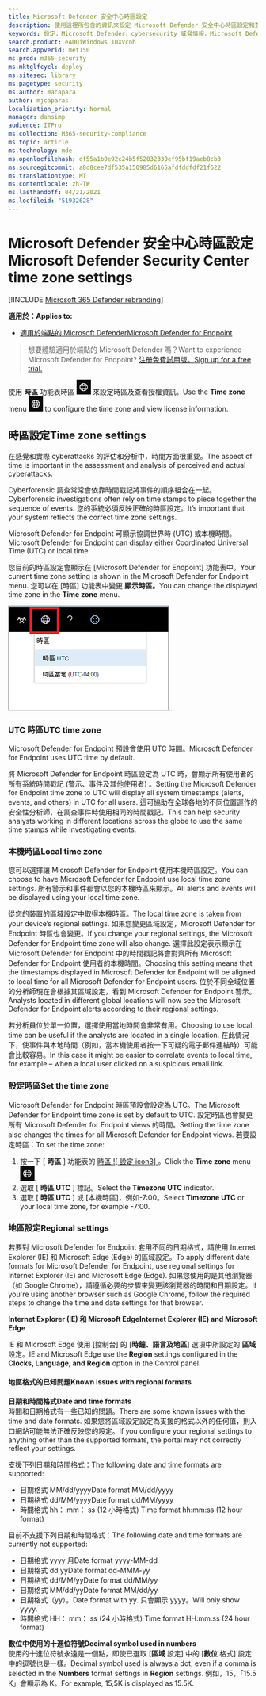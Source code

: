 ```yaml
---
title: Microsoft Defender 安全中心時區設定
description: 使用這裡所包含的資訊來設定 Microsoft Defender 安全中心時區設定和查看授權資訊。
keywords: 設定，Microsoft Defender，cybersecurity 威脅情報，Microsoft Defender for Endpoint，時區，utc，本機時間，授權
search.product: eADQiWindows 10XVcnh
search.appverid: met150
ms.prod: m365-security
ms.mktglfcycl: deploy
ms.sitesec: library
ms.pagetype: security
ms.author: macapara
author: mjcaparas
localization_priority: Normal
manager: dansimp
audience: ITPro
ms.collection: M365-security-compliance
ms.topic: article
ms.technology: mde
ms.openlocfilehash: df55a1b0e92c24b5f52032330ef95bf19aeb8cb3
ms.sourcegitcommit: a8d8cee7df535a150985d6165afdfddfdf21f622
ms.translationtype: MT
ms.contentlocale: zh-TW
ms.lasthandoff: 04/21/2021
ms.locfileid: "51932628"
---
```

# <a name="microsoft-defender-security-center-time-zone-settings"></a><span data-ttu-id="649b7-104">Microsoft Defender 安全中心時區設定</span><span class="sxs-lookup"><span data-stu-id="649b7-104">Microsoft Defender Security Center time zone settings</span></span>

[!INCLUDE [Microsoft 365 Defender rebranding](../../includes/microsoft-defender.md)]

<span data-ttu-id="649b7-105">**適用於：**</span><span class="sxs-lookup"><span data-stu-id="649b7-105">**Applies to:**</span></span>
- [<span data-ttu-id="649b7-106">適用於端點的 Microsoft Defender</span><span class="sxs-lookup"><span data-stu-id="649b7-106">Microsoft Defender for Endpoint</span></span>](https://go.microsoft.com/fwlink/p/?linkid=2154037)


><span data-ttu-id="649b7-107">想要體驗適用於端點的 Microsoft Defender 嗎？</span><span class="sxs-lookup"><span data-stu-id="649b7-107">Want to experience Microsoft Defender for Endpoint?</span></span> [<span data-ttu-id="649b7-108">注册免費試用版。</span><span class="sxs-lookup"><span data-stu-id="649b7-108">Sign up for a free trial.</span></span>](https://www.microsoft.com/microsoft-365/windows/microsoft-defender-atp?ocid=docs-wdatp-settings-abovefoldlink)

<span data-ttu-id="649b7-109">使用 **時區** 功能表時區 ![ 設定 icon1 ](images/atp-time-zone.png) 來設定時區及查看授權資訊。</span><span class="sxs-lookup"><span data-stu-id="649b7-109">Use the **Time zone** menu ![Time zone settings icon1](images/atp-time-zone.png) to configure the time zone and view license information.</span></span>

## <a name="time-zone-settings"></a><span data-ttu-id="649b7-110">時區設定</span><span class="sxs-lookup"><span data-stu-id="649b7-110">Time zone settings</span></span>
<span data-ttu-id="649b7-111">在感覺和實際 cyberattacks 的評估和分析中，時間方面很重要。</span><span class="sxs-lookup"><span data-stu-id="649b7-111">The aspect of time is important in the assessment and analysis of perceived and actual cyberattacks.</span></span>

<span data-ttu-id="649b7-112">Cyberforensic 調查常常會依靠時間戳記將事件的順序組合在一起。</span><span class="sxs-lookup"><span data-stu-id="649b7-112">Cyberforensic investigations often rely on time stamps to piece together the sequence of events.</span></span> <span data-ttu-id="649b7-113">您的系統必須反映正確的時區設定。</span><span class="sxs-lookup"><span data-stu-id="649b7-113">It’s important that your system reflects the correct time zone settings.</span></span>

<span data-ttu-id="649b7-114">Microsoft Defender for Endpoint 可顯示協調世界時 (UTC) 或本機時間。</span><span class="sxs-lookup"><span data-stu-id="649b7-114">Microsoft Defender for Endpoint can display either Coordinated Universal Time (UTC) or local time.</span></span>

<span data-ttu-id="649b7-115">您目前的時區設定會顯示在 [Microsoft Defender for Endpoint] 功能表中。</span><span class="sxs-lookup"><span data-stu-id="649b7-115">Your current time zone setting is shown in the Microsoft Defender for Endpoint menu.</span></span> <span data-ttu-id="649b7-116">您可以在 [時區] 功能表中變更 **顯示時區。**</span><span class="sxs-lookup"><span data-stu-id="649b7-116">You can change the displayed time zone in the **Time zone** menu.</span></span>

![時區設定 icon2](images/atp-time-zone-menu.png)<span data-ttu-id="649b7-118">.</span><span class="sxs-lookup"><span data-stu-id="649b7-118">.</span></span>

### <a name="utc-time-zone"></a><span data-ttu-id="649b7-119">UTC 時區</span><span class="sxs-lookup"><span data-stu-id="649b7-119">UTC time zone</span></span>
<span data-ttu-id="649b7-120">Microsoft Defender for Endpoint 預設會使用 UTC 時間。</span><span class="sxs-lookup"><span data-stu-id="649b7-120">Microsoft Defender for Endpoint uses UTC time by default.</span></span>

<span data-ttu-id="649b7-121">將 Microsoft Defender for Endpoint 時區設定為 UTC 時，會顯示所有使用者的所有系統時間戳記 (警示、事件及其他使用者) 。</span><span class="sxs-lookup"><span data-stu-id="649b7-121">Setting the Microsoft Defender for Endpoint time zone to UTC will display all system timestamps (alerts, events, and others) in UTC for all users.</span></span> <span data-ttu-id="649b7-122">這可協助在全球各地的不同位置運作的安全性分析師，在調查事件時使用相同的時間戳記。</span><span class="sxs-lookup"><span data-stu-id="649b7-122">This can help security analysts working in different locations across the globe to use the same time stamps while investigating events.</span></span>

### <a name="local-time-zone"></a><span data-ttu-id="649b7-123">本機時區</span><span class="sxs-lookup"><span data-stu-id="649b7-123">Local time zone</span></span>
<span data-ttu-id="649b7-124">您可以選擇讓 Microsoft Defender for Endpoint 使用本機時區設定。</span><span class="sxs-lookup"><span data-stu-id="649b7-124">You can choose to have Microsoft Defender for Endpoint use local time zone settings.</span></span> <span data-ttu-id="649b7-125">所有警示和事件都會以您的本機時區來顯示。</span><span class="sxs-lookup"><span data-stu-id="649b7-125">All alerts and events will be displayed using your local time zone.</span></span>

<span data-ttu-id="649b7-126">從您的裝置的區域設定中取得本機時區。</span><span class="sxs-lookup"><span data-stu-id="649b7-126">The local time zone is taken from your device’s regional settings.</span></span> <span data-ttu-id="649b7-127">如果您變更區域設定，Microsoft Defender for Endpoint 時區也會變更。</span><span class="sxs-lookup"><span data-stu-id="649b7-127">If you change your regional settings, the Microsoft Defender for Endpoint time zone will also change.</span></span> <span data-ttu-id="649b7-128">選擇此設定表示顯示在 Microsoft Defender for Endpoint 中的時間戳記將會對齊所有 Microsoft Defender for Endpoint 使用者的本機時間。</span><span class="sxs-lookup"><span data-stu-id="649b7-128">Choosing this setting means that the timestamps displayed in Microsoft Defender for Endpoint will be aligned to local time for all Microsoft Defender for Endpoint users.</span></span> <span data-ttu-id="649b7-129">位於不同全域位置的分析師現在會根據其區域設定，看到 Microsoft Defender for Endpoint 警示。</span><span class="sxs-lookup"><span data-stu-id="649b7-129">Analysts located in different global locations will now see the Microsoft Defender for Endpoint alerts according to their regional settings.</span></span>

<span data-ttu-id="649b7-130">若分析員位於單一位置，選擇使用當地時間會非常有用。</span><span class="sxs-lookup"><span data-stu-id="649b7-130">Choosing to use local time can be useful if the analysts are located in a single location.</span></span> <span data-ttu-id="649b7-131">在此情況下，使事件與本地時間（例如，當本機使用者按一下可疑的電子郵件連結時）可能會比較容易。</span><span class="sxs-lookup"><span data-stu-id="649b7-131">In this case it might be easier to correlate events to local time, for example – when a local user clicked on a suspicious email link.</span></span>

### <a name="set-the-time-zone"></a><span data-ttu-id="649b7-132">設定時區</span><span class="sxs-lookup"><span data-stu-id="649b7-132">Set the time zone</span></span>
<span data-ttu-id="649b7-133">Microsoft Defender for Endpoint 時區預設會設定為 UTC。</span><span class="sxs-lookup"><span data-stu-id="649b7-133">The Microsoft Defender for Endpoint time zone is set by default to UTC.</span></span>
<span data-ttu-id="649b7-134">設定時區也會變更所有 Microsoft Defender for Endpoint views 的時間。</span><span class="sxs-lookup"><span data-stu-id="649b7-134">Setting the time zone also changes the times for all Microsoft Defender for Endpoint views.</span></span>
<span data-ttu-id="649b7-135">若要設定時區：</span><span class="sxs-lookup"><span data-stu-id="649b7-135">To set the time zone:</span></span>

1. <span data-ttu-id="649b7-136">按一下 [ **時區** ] 功能表的 [時區 ![ 設定 icon3] ](images/atp-time-zone.png) 。</span><span class="sxs-lookup"><span data-stu-id="649b7-136">Click the **Time zone** menu ![Time zone settings icon3](images/atp-time-zone.png).</span></span>
2. <span data-ttu-id="649b7-137">選取 [ **時區 UTC** ] 標記。</span><span class="sxs-lookup"><span data-stu-id="649b7-137">Select the **Timezone UTC** indicator.</span></span>
3. <span data-ttu-id="649b7-138">選取 [ **時區 UTC** ] 或 [本機時區]，例如-7:00。</span><span class="sxs-lookup"><span data-stu-id="649b7-138">Select **Timezone UTC** or your local time zone, for example -7:00.</span></span>

### <a name="regional-settings"></a><span data-ttu-id="649b7-139">地區設定</span><span class="sxs-lookup"><span data-stu-id="649b7-139">Regional settings</span></span>
<span data-ttu-id="649b7-140">若要對 Microsoft Defender for Endpoint 套用不同的日期格式，請使用 Internet Explorer (IE) 和 Microsoft Edge (Edge) 的區域設定。</span><span class="sxs-lookup"><span data-stu-id="649b7-140">To apply different date formats for Microsoft Defender for Endpoint, use regional settings for Internet Explorer (IE) and Microsoft Edge (Edge).</span></span> <span data-ttu-id="649b7-141">如果您使用的是其他瀏覽器（如 Google Chrome），請遵循必要的步驟來變更該瀏覽器的時間和日期設定。</span><span class="sxs-lookup"><span data-stu-id="649b7-141">If you're using another browser such as Google Chrome, follow the required steps to change the time and date settings for that browser.</span></span> 


<span data-ttu-id="649b7-142">**Internet Explorer (IE) 和 Microsoft Edge**</span><span class="sxs-lookup"><span data-stu-id="649b7-142">**Internet Explorer (IE) and Microsoft Edge**</span></span>

<span data-ttu-id="649b7-143">IE 和 Microsoft Edge 使用 [控制台] 的 [**時鐘、語言及地區**] 選項中所設定的 **區域** 設定。</span><span class="sxs-lookup"><span data-stu-id="649b7-143">IE and Microsoft Edge use the **Region** settings configured in the **Clocks, Language, and Region** option in the Control panel.</span></span> 


#### <a name="known-issues-with-regional-formats"></a><span data-ttu-id="649b7-144">地區格式的已知問題</span><span class="sxs-lookup"><span data-stu-id="649b7-144">Known issues with regional formats</span></span>

<span data-ttu-id="649b7-145">**日期和時間格式**</span><span class="sxs-lookup"><span data-stu-id="649b7-145">**Date and time formats**</span></span><br>
<span data-ttu-id="649b7-146">時間和日期格式有一些已知的問題。</span><span class="sxs-lookup"><span data-stu-id="649b7-146">There are some known issues with the time and date formats.</span></span> <span data-ttu-id="649b7-147">如果您將區域設定設定為支援的格式以外的任何值，則入口網站可能無法正確反映您的設定。</span><span class="sxs-lookup"><span data-stu-id="649b7-147">If you configure your regional settings to anything other than the supported formats, the portal may not correctly reflect your settings.</span></span>

<span data-ttu-id="649b7-148">支援下列日期和時間格式：</span><span class="sxs-lookup"><span data-stu-id="649b7-148">The following date and time formats are supported:</span></span>
- <span data-ttu-id="649b7-149">日期格式 MM/dd/yyyy</span><span class="sxs-lookup"><span data-stu-id="649b7-149">Date format MM/dd/yyyy</span></span>
- <span data-ttu-id="649b7-150">日期格式 dd/MM/yyyy</span><span class="sxs-lookup"><span data-stu-id="649b7-150">Date format dd/MM/yyyy</span></span>
- <span data-ttu-id="649b7-151">時間格式 hh： mm： ss (12 小時格式) </span><span class="sxs-lookup"><span data-stu-id="649b7-151">Time format hh:mm:ss (12 hour format)</span></span>

<span data-ttu-id="649b7-152">目前不支援下列日期和時間格式：</span><span class="sxs-lookup"><span data-stu-id="649b7-152">The following date and time formats are currently not supported:</span></span>
- <span data-ttu-id="649b7-153">日期格式 yyyy 月</span><span class="sxs-lookup"><span data-stu-id="649b7-153">Date format yyyy-MM-dd</span></span>
- <span data-ttu-id="649b7-154">日期格式 dd yy</span><span class="sxs-lookup"><span data-stu-id="649b7-154">Date format dd-MMM-yy</span></span>
- <span data-ttu-id="649b7-155">日期格式 dd/MM/yy</span><span class="sxs-lookup"><span data-stu-id="649b7-155">Date format dd/MM/yy</span></span>
- <span data-ttu-id="649b7-156">日期格式 MM/dd/yy</span><span class="sxs-lookup"><span data-stu-id="649b7-156">Date format MM/dd/yy</span></span>
- <span data-ttu-id="649b7-157">日期格式（yy）。</span><span class="sxs-lookup"><span data-stu-id="649b7-157">Date format with yy.</span></span> <span data-ttu-id="649b7-158">只會顯示 yyyy。</span><span class="sxs-lookup"><span data-stu-id="649b7-158">Will only show yyyy.</span></span>
- <span data-ttu-id="649b7-159">時間格式 HH： mm： ss (24 小時格式) </span><span class="sxs-lookup"><span data-stu-id="649b7-159">Time format HH:mm:ss (24 hour format)</span></span>

<span data-ttu-id="649b7-160">**數位中使用的十進位符號**</span><span class="sxs-lookup"><span data-stu-id="649b7-160">**Decimal symbol used in numbers**</span></span><br>
<span data-ttu-id="649b7-161">使用的十進位符號永遠是一個點，即使已選取 [**區域** 設定] 中的 [**數位** 格式] 設定中的逗號也是一樣。</span><span class="sxs-lookup"><span data-stu-id="649b7-161">Decimal symbol used is always a dot, even if a comma is selected in  the **Numbers** format settings in **Region** settings.</span></span> <span data-ttu-id="649b7-162">例如，15，「15.5 K」會顯示為 K。</span><span class="sxs-lookup"><span data-stu-id="649b7-162">For example, 15,5K is displayed as 15.5K.</span></span>


